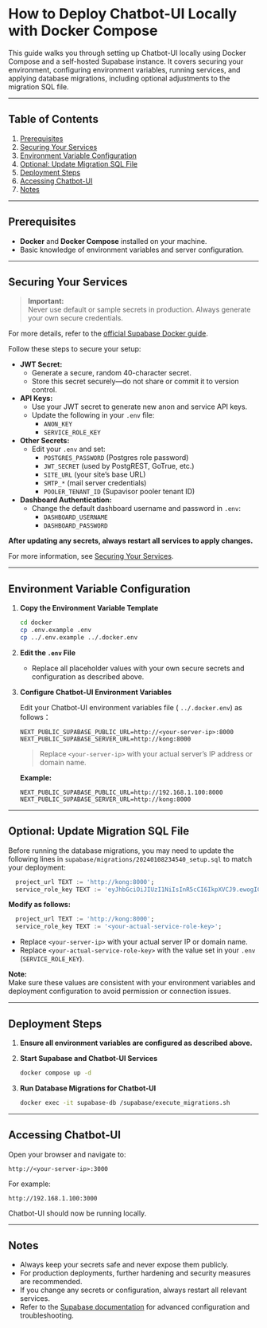 # How to Deploy Chatbot-UI Locally with Docker Compose

This guide walks you through setting up Chatbot-UI locally using Docker Compose and a self-hosted Supabase instance. It covers securing your environment, configuring environment variables, running services, and applying database migrations, including optional adjustments to the migration SQL file.



---

## Table of Contents

1. [Prerequisites](#prerequisites)
2. [Securing Your Services](#securing-your-services)
3. [Environment Variable Configuration](#environment-variable-configuration)
4. [Optional: Update Migration SQL File](#optional-update-migration-sql-file)
5. [Deployment Steps](#deployment-steps)
6. [Accessing Chatbot-UI](#accessing-chatbot-ui)
7. [Notes](#notes)

---

## Prerequisites

- **Docker** and **Docker Compose** installed on your machine.
- Basic knowledge of environment variables and server configuration.

---

## Securing Your Services

> **Important:**  
> Never use default or sample secrets in production. Always generate your own secure credentials.

For more details, refer to the [official Supabase Docker guide](https://supabase.com/docs/guides/self-hosting/docker).

Follow these steps to secure your setup:

- **JWT Secret:**  
  - Generate a secure, random 40-character secret.  
  - Store this secret securely—do not share or commit it to version control.
- **API Keys:**  
  - Use your JWT secret to generate new anon and service API keys.
  - Update the following in your `.env` file:
    - `ANON_KEY`
    - `SERVICE_ROLE_KEY`
- **Other Secrets:**  
  - Edit your `.env` and set:
    - `POSTGRES_PASSWORD` (Postgres role password)
    - `JWT_SECRET` (used by PostgREST, GoTrue, etc.)
    - `SITE_URL` (your site’s base URL)
    - `SMTP_*` (mail server credentials)
    - `POOLER_TENANT_ID` (Supavisor pooler tenant ID)
- **Dashboard Authentication:**  
  - Change the default dashboard username and password in `.env`:
    - `DASHBOARD_USERNAME`
    - `DASHBOARD_PASSWORD`

**After updating any secrets, always restart all services to apply changes.**

For more information, see [Securing Your Services](https://supabase.com/docs/guides/self-hosting/docker#securing-your-services).

---

## Environment Variable Configuration

1. **Copy the Environment Variable Template**

   ```bash
   cd docker
   cp .env.example .env
   cp ../.env.example ../.docker.env
   ```

2. **Edit the `.env` File**

   - Replace all placeholder values with your own secure secrets and configuration as described above.

3. **Configure Chatbot-UI Environment Variables**

   Edit your Chatbot-UI environment variables file ( `../.docker.env`) as follows：

   ```
   NEXT_PUBLIC_SUPABASE_PUBLIC_URL=http://<your-server-ip>:8000
   NEXT_PUBLIC_SUPABASE_SERVER_URL=http://kong:8000
   ```

   > Replace `<your-server-ip>` with your actual server’s IP address or domain name.

   **Example:**

   ```
   NEXT_PUBLIC_SUPABASE_PUBLIC_URL=http://192.168.1.100:8000
   NEXT_PUBLIC_SUPABASE_SERVER_URL=http://kong:8000
   ```

---

## Optional: Update Migration SQL File

Before running the database migrations, you may need to update the following lines in `supabase/migrations/20240108234540_setup.sql` to match your deployment:

```sql
  project_url TEXT := 'http://kong:8000';
  service_role_key TEXT := 'eyJhbGciOiJIUzI1NiIsInR5cCI6IkpXVCJ9.ewogICJyb2xlIjogInNlcnZpY2Vfcm9sZSIsCiAgImlzcyI6ICJzdXBhYmFzZSIsCiAgImlhdCI6IDE3NDQ5MDU2MDAsCiAgImV4cCI6IDE5MDI2NzIwMDAKfQ.RB5XU7Y4BzKf0Usb-8oBnXqbT86Gqj77TNCBf3EH-_U';
```

**Modify as follows:**

```sql
  project_url TEXT := 'http://kong:8000';
  service_role_key TEXT := '<your-actual-service-role-key>';
```

- Replace `<your-server-ip>` with your actual server IP or domain name.
- Replace `<your-actual-service-role-key>` with the value set in your `.env` (`SERVICE_ROLE_KEY`).

**Note:**  
Make sure these values are consistent with your environment variables and deployment configuration to avoid permission or connection issues.

---

## Deployment Steps

1. **Ensure all environment variables are configured as described above.**

2. **Start Supabase and Chatbot-UI Services**

   ```bash
   docker compose up -d
   ```

3. **Run Database Migrations for Chatbot-UI**

   ```bash
   docker exec -it supabase-db /supabase/execute_migrations.sh
   ```

---

## Accessing Chatbot-UI

Open your browser and navigate to:

```
http://<your-server-ip>:3000
```

For example:

```
http://192.168.1.100:3000
```

Chatbot-UI should now be running locally.

---

## Notes

- Always keep your secrets safe and never expose them publicly.
- For production deployments, further hardening and security measures are recommended.
- If you change any secrets or configuration, always restart all relevant services.
- Refer to the [Supabase documentation](https://supabase.com/docs) for advanced configuration and troubleshooting.
